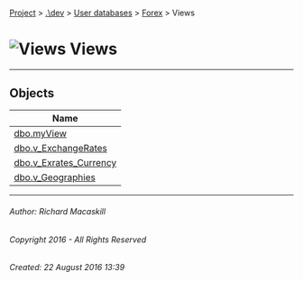 #### 

[Project](../../../../index.md) > [.\\dev](../../../index.md) > [User databases](../../index.md) > [Forex](../index.md) > Views

# ![Views](../../../../Images/View32.png) Views

---

## <a name="#objects"></a>Objects

| Name |
|---|
| [dbo.myView](myView.md) |
| [dbo.v_ExchangeRates](v_ExchangeRates.md) |
| [dbo.v_Exrates_Currency](v_Exrates_Currency.md) |
| [dbo.v_Geographies](v_Geographies.md) |


---

###### Author:  Richard Macaskill

###### Copyright 2016 - All Rights Reserved

###### Created: 22 August 2016 13:39

